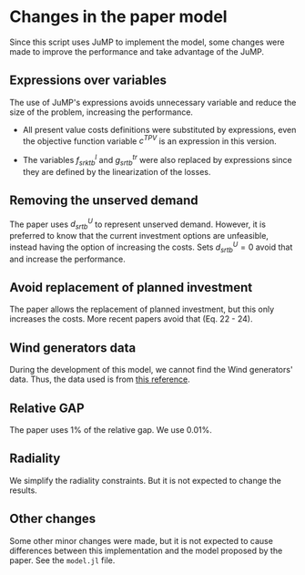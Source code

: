 # Changes in the paper model

Since this script uses JuMP to implement the model, some changes were made to improve
the performance and take advantage of the JuMP.

## Expressions over variables

The use of JuMP's expressions avoids unnecessary variable and reduce the size of the 
problem, increasing the performance. 

- All present value costs definitions were substituted by expressions, even the objective
function variable $c^{TPV}$ is an expression in this version.

- The variables $f_{srktb}^{l}$ and $g_{srtb}^{tr}$ were also replaced by expressions
since they are defined by the linearization of the losses.

## Removing the unserved demand

The paper uses $d_{srtb}^{U}$ to represent unserved demand. However, it is preferred to 
know that the current investment options are unfeasible, instead having the option of 
increasing the costs. Sets $d_{srtb}^{U} = 0$ avoid that and increase the performance.

## Avoid replacement of planned investment

The paper allows the replacement of planned investment, but this only increases the
costs. More recent papers avoid that (Eq. 22 - 24).

## Wind generators data

During the development of this model, we cannot find the Wind generators' data.
Thus, the data used is from [this reference](https://wind-turbine.com/download/101655/enercon_produkt_en_06_2015.pdf).


## Relative GAP

The paper uses 1% of the relative gap. We use 0.01%.

## Radiality

We simplify the radiality constraints. But it is not expected to change the results.

## Other changes

Some other minor changes were made, but it is not expected to cause differences between 
this implementation and the model proposed by the paper. See the `model.jl` file.